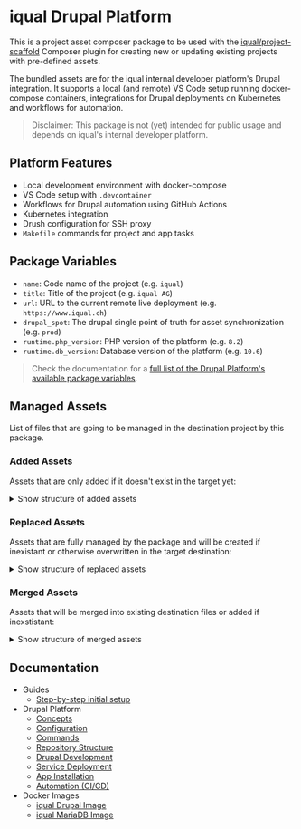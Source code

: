 # iqual Drupal Platform

This is a project asset composer package to be used with the [iqual/project-scaffold](https://github.com/iqual-ch/project-scaffold) Composer plugin for creating new or updating existing projects with pre-defined assets.

The bundled assets are for the iqual internal developer platform's Drupal integration. It supports a local (and remote) VS Code setup running docker-compose containers, integrations for Drupal deployments on Kubernetes and workflows for automation.

> Disclaimer: This package is not (yet) intended for public usage and depends on iqual's internal developer platform.

## Platform Features

* Local development environment with docker-compose
* VS Code setup with `.devcontainer`
* Workflows for Drupal automation using GitHub Actions
* Kubernetes integration
* Drush configuration for SSH proxy
* `Makefile` commands for project and app tasks

## Package Variables



* `name`: Code name of the project (e.g. `iqual`)
* `title`: Title of the project (e.g. `iqual AG`)
* `url`: URL to the current remote live deployment (e.g. `https://www.iqual.ch`)
* `drupal_spot`: The drupal single point of truth for asset synchronization (e.g. `prod`)
* `runtime.php_version`: PHP version of the platform (e.g. `8.2`)
* `runtime.db_version`: Database version of the platform (e.g. `10.6`)

> Check the documentation for a [full list of the Drupal Platform's available package variables](./docs/configuration.md#drupal-platform-package-variables).

## Managed Assets

List of files that are going to be managed in the destination project by this package.

### Added Assets

Assets that are only added if it doesn't exist in the target yet:

<details>
<summary>Show structure of added assets</summary>
<br>

```
assets/add/
└── @web-root
    └── sites
        └── default
            ├── all.settings.php
            ├── local.services.yml
            └── local.settings.php.twig
```

</details>

### Replaced Assets

Assets that are fully managed by the package and will be created if inexistant or otherwise overwritten in the target destination:

<details>
<summary>Show structure of replaced assets</summary>
<br>

```
assets/replace/
├── .devcontainer
│   └── devcontainer.json
├── .github
│   ├── actions
│   │   ├── install-local
│   │   │   └── action.yml.twig
│   │   └── upgrade
│   │       ├── rector.php
│   │       └── upgrade.sh
│   └── workflows
│       ├── phpcs.yml.twig
│       ├── phpunit-functional-testing.yml.twig
│       ├── phpunit-unit-testing.yml.twig
│       ├── testing.yml.twig
│       ├── upgrade.yml.twig
│       └── visual-regression-testing.yml.twig
├── .vscode
│   ├── launch.json
│   └── settings.json.twig
├── @app-root
│   ├── phpunit.xml.dist.twig
│   ├── drush
│   │   ├── drush.yml
│   │   └── sites
│   │       └── self.site.yml.twig
│   └── resources
│       └── robots.txt.twig
├── @web-root
│   └── sites
│       └── default
│           └── settings.php
├── Makefile
├── README.md.twig
├── manifests
│   ├── dev
│   │   └── patch.yml.twig
│   ├── stage
│   │   └── patch.yml.twig
│   ├── prod
│   │   └── patch.yml.twig
│   └── local
│       └── docker-compose.yml.twig
└── solr
    └── site_search
        └── README.md.twig
```

</details>

### Merged Assets

Assets that will be merged into existing destination files or added if inexstistant:

<details>
<summary>Show structure of merged assets</summary>
<br>

```
assets/merge/
├── .dockerignore
├── .env.twig
├── .env.visreg.twig
├── .gitattributes
└── .gitignore.twig
```

</details>

## Documentation

* Guides
  * [Step-by-step initial setup](https://support-iqual.atlassian.net/wiki/spaces/ID/pages/2532704262/Initial+setup+G)
* Drupal Platform
  * [Concepts](./docs/concepts.md)
  * [Configuration](./docs/configuration.md)
  * [Commands](./docs/commands.md)
  * [Repository Structure](./docs/structure.md)
  * [Drupal Development](./docs/drupal-development.md)
  * [Service Deployment](./docs/deployment.md)
  * [App Installation](./docs/installation.md)
  * [Automation (CI/CD)](./docs/automation.md)
* Docker Images
  * [iqual Drupal Image](https://github.com/iqual-ch/dc-drupal/)
  * [iqual MariaDB Image](https://github.com/iqual-ch/dc-mariadb/)